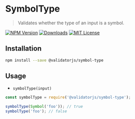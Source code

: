 # SymbolType

> Validates whether the type of an input is a symbol.

[![NPM Version](https://img.shields.io/npm/v/@validatorjs/symbol-type.svg)](https://www.npmjs.com/package/@validatorjs/symbol-type)
[![Downloads](https://img.shields.io/npm/dt/@validatorjs/symbol-type.svg)](https://www.npmjs.com/package/@validatorjs/symbol-type)
[![MIT License](https://img.shields.io/npm/l/@validatorjs/symbol-type.svg)](../../LICENSE)

## Installation

```bash
npm install --save @validatorjs/symbol-type
```

## Usage

- `symbolType(input)`

```js
const symbolType = require('@validatorjs/symbol-type');

symbolType(Symbol('foo')); // true
symbolType('foo'); // false
```
